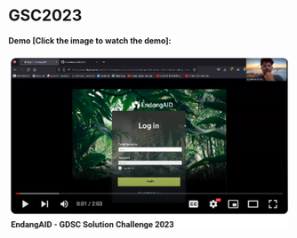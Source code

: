 # GSC2023

#### Demo [Click the image to watch the demo]:
[![Watch the video](youtube.jpg)](https://youtu.be/Cp9czlvlv9U)
